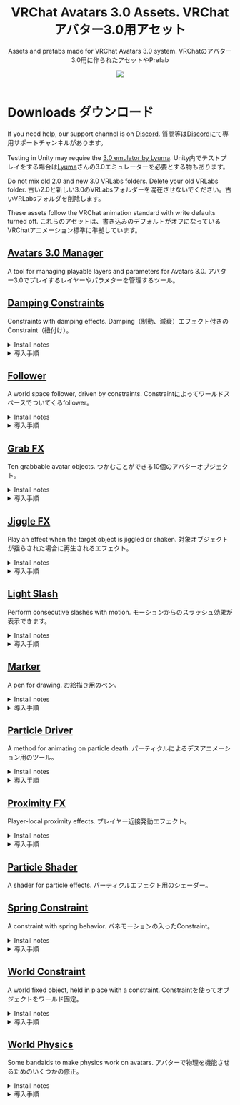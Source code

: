 <div align="center">
  <h1>
      VRChat Avatars 3.0 Assets. VRChat アバター3.0用アセット
  </h1>
  <p>
     Assets and prefabs made for VRChat Avatars 3.0 system. VRChatのアバター3.0用に作られたアセットやPrefab
  </p>

  <a href="https://github.com/VRLabs/VRChat-Avatars-3.0/releases/latest">
    <img src="https://img.shields.io/github/v/release/VRLabs/VRChat-Avatars-3.0.svg?style=flat-square">
  </a>
  <br />
  <br />
</div>

# Downloads ダウンロード

If you need help, our support channel is on [Discord](https://discord.gg/THCRsJc). 質問等は[Discord](https://discord.gg/THCRsJc)にて専用サポートチャンネルがあります。

Testing in Unity may require the [3.0 emulator by Lyuma](https://github.com/lyuma/Av3Emulator). Unity内でテストプレイをする場合は[Lyuma](https://github.com/lyuma/Av3Emulator)さんの3.0エミュレーターを必要とする物もあります。

Do not mix old 2.0 and new 3.0 VRLabs folders. Delete your old VRLabs folder. 古い2.0と新しい3.0のVRLabsフォルダーを混在させないでください。古いVRLabsフォルダを削除します。

These assets follow the VRChat animation standard with write defaults turned off. これらのアセットは、書き込みのデフォルトがオフになっているVRChatアニメーション標準に準拠しています。

## [Avatars 3.0 Manager](https://github.com/VRLabs/VRChat-Avatars-3.0/releases/download/1/AV3Manager.unitypackage)

 A tool for managing playable layers and parameters for Avatars 3.0. アバター3.0でプレイするレイヤーやパラメターを管理するツール。

## [Damping Constraints](https://github.com/VRLabs/VRChat-Avatars-3.0/releases/download/1/DampingConstraints.unitypackage)

Constraints with damping effects. Damping（制動、減衰）エフェクト付きのConstraint（紐付け）。

<details>
  <summary>Install notes</summary>

> There are constraints for position and rotation. 
> 
> Replace the Cube under Damping Constraint/Container with your own objects.
>
> Damping Constraint/Container will follow Damping Constraint/Target.
>
> Within the Container constraint, the smaller the weight to the Target, the more motion will be dampened.

</details>

<details>
  <summary>導入手順</summary>

> 位置(Position)と回転(Rotation)用のConstraintがあります。
> 
> Damping Constraint/ContainerについているCubeを任意のオブジェクトと交換してください。
>
> Damping Constraint/ContainerはDamping Constraint/Targetを追尾します。
>
> ContainerのConstraint内では重さ（weight）が少なければ少ないほどモーションが減衰します。

</details>

## [Follower](https://github.com/VRLabs/VRChat-Avatars-3.0/releases/download/1/Follower.unitypackage)

A world space follower, driven by constraints. Constraintによってワールドスペースでついてくるfollower。

<details>
  <summary>Install notes</summary>
  
> Testing in Unity requires the 3.0 Emulator by Lyuma.
> 
> Merge the FX controller to your own FX controller, using the Avatars 3.0 Manager tool.
> 
> The Follower.prefab should go to the base of your Unity scene, which will give it base Unity scaling.
> 
> Unpack the prefab by right-clicking it and move the prefab to base of your avatar.
> 
> Expand the prefab, and locate Follower/FollowerTarget. Move this object out of the Follower hierarchy. Position the FollowerTarget where you want.
> 
> Follower/Container is where you place your objects that you want to follow.
> 
> To change the speed of the follower, you can edit the Speed.anim clip inside the Animations folder.

</details>

<details>
  <summary>導入手順</summary>
  
> ※Unity内でテストプレイする場合はLyumaさん作成の3.0エミュレーターが必要となります。
> 
> アバター3.0のManager toolを使用し、FX controllerを自身のFX controllerとマージしてください。
> 
> "Follower.prefab"はUnity sceneのベース（一番下）に置くとbase Unityのスケールが使用できます。
> 
> Prefabを右クリックして"Unpack the prefab"を選択してからPrefabごとアバターのベースに追加してください。
> 
> Prefabを開き、Follower/FollowerTargetを探し、そのオブジェクトをFollowerのヒエラルキーから抜いてください。FollowerTargetを任意の場所に移動させてください。
> 
> Follower/Containerには追尾したいオブジェクトを置いてください
> 
> Followerのスピードを変えたい場合はAnimationsのフォルダー内にあるSpeed.animのクリップを編集してください。

</details>

## [Grab FX](https://github.com/VRLabs/VRChat-Avatars-3.0/releases/download/1/GrabFX.unitypackage)

Ten grabbable avatar objects. つかむことができる10個のアバターオブジェクト。

<details>
  <summary>Install notes</summary>
  
> Testing in Unity requires the 3.0 Emulator by Lyuma.
>
> Merge the FX controller to your own FX controller, using the Avatars 3.0 Manager tool.
>
> "LeftGrabFX" and "RightGrabFX" are synced parameters, so click the checkbox within the tool to add them to your avatar's parameter asset. If you are using only one hand, sync only that parameter.
>
> The Grab FX.prefab should go to the base of your Unity scene, which will give it base Unity scaling.
>
> Unpack the prefab by right-clicking it and move the prefab to base of your avatar.
>
> Inside the Grab FX/Targets hierarchy, there will be a LeftHandTarget and a RightHandTarget. Place each target under your corresponding wrist and position it where you want each hand's grab radius to start.
>
> Review the hierarchy under Grab FX/Items. Each numbered hierarchy has a Container. Place your item prop in a Container and reset the prop's transforms.
>
> Enable the Box object under Grab FX/Colliders that corresponds to your item. The Cube under each Box object is for visualization, and can be deleted after setup.
>
> Scale the Box object, and adjust it's transforms until the Box covers the handle of your item.
>
> In Grab FX/Targets there will be a numbered hierarchy that corresponds to your item. Locate the appropriate Item#Target.
>
> Item#Target represents your item's starting transforms while not grabbed. Move Item#Target anywhere in your hierarchy, and adjust it's transforms until your item is where you want it.
>
> Select the numbered object for your Container under Grab FX/Items. There will be a parent constraint. Set the Item#Target source weight to 0. Set the Left#Target source weight to 1.
>
> Place the Left#Target object under your left wrist bone and adjust the transforms until your item appears correctly in your hand.
>
> Set the Left#Target source weight back to 0 and repeat a similar process for the Right#Target. When finished, set the source weights back to their defaults. Item#Target 1, Left#Target 0, Right#Target 0.
>
> Hierarchies in Grab FX/Items will be weighted to the Left#Target or Right#Target as the LeftHandTarget and RightHandTarget objects touch an enabled Box from Grab FX/Colliders. 
>
> Review the onLeftGrab and onRightGrab layers that were merged into your FX controller.
>
> If you do not need one of these layers, delete it. If you want to prevent a certain hand from grabbing a certain item, select the Idle state and mute the "to" transition for your item number.
>
> If you want to make the prefab smaller, delete the objects you will not use.

</details>

<details>
  <summary>導入手順</summary>
  
> ※Unity内でテストプレイする場合はLyumaさん作成の3.0エミュレーターが必要となります。
> 
> アバター3.0のManager toolを使用し、FX controllerを自身のFX controllerとマージしてください。
> 
> "LeftGrabFX" と "RightGrabFX" は同期型のパラメターなのでアバターのパラメターに追加する場合はツール内でチェックを入れてください。片手のみの使用の場合はそのパラメターのみ同期してください。
> 
> “Grab FX.prefab”はUnity sceneのベース（一番下）に置くとbase Unityのスケールが使用できます。
> 
> Prefabを右クリックして"Unpack the prefab"を選択してからプレハブごとアバターのベースに追加してください。
> 
> Grab FX/Targetsのヒエラルキーを開くとLeftHandTargetとRightHandTargetがあります。各Targetを手首の位置に調整をしてください。
> 
> Grab FX/Itemsのヒエラルキーを開くと番号の振ってあるContainerがあります。任意のアイテムをContainerに子入れしてからアイテムのTransformをリセットしてください。
> 
> Grab FX/Collidersに子入れしてあるBox objectをEnableしてください。各オブジェクトのしたのキューブは確認用なのでセットアップ後消去してください。
> 
> Boxオブジェクトのスケールと位置をアイテムの掴む部分を全部覆うように設定してください。
> 
> Grab FX/Targetsには番号が振ってあるHierarchyがあります。正しいItem#Target番号を探してください。
> 
> Item#Targetは掴まれていない状態でのアイテムの初期地点を指定しています。Item#Targetをヒエラルキーの任意の場所に移動、オブジェクト自体も置きたい場所に移動させてください。
> 
> Container用にGrab FX/Itemsでオブジェクトの番号を探してください。Parentの紐付けがあります。Item#Targetのsource weightを０に、Left#Targetのsource weightを１に設定してください。
> 
> Left#Targetのオブジェクトを左手首に子入れしてからアイテムが正しく手に入るように移動させてください。
> 
> Left#Targetのsource weightを0戻し、Right#Targetも同様に設定してください。作業が終わったらsource weightをデフォルトの値に戻してください。
（Item#Target 1, Left#Target 0, Right#Target 0）
> 
> Grab FX/Itemsのヒエラルキー内にあるオブジェクトはLeft#TargetとRight#TargetがLeftHandTargetとRightHandTargetのオブジェクトが有効化されたGrab FX/CollidersのBoxとぶつかったときに移動します。
> 
> FX Controllerに追加したonLeftGrabとonRightGrabのレイヤーをご確認ください。
> 
> レイヤーが必要ない場合は消してください。特定のアイテムを指定の手でのみ使用したい場合は"Idle"状態からアイテムナンバーの"to"をミュート設定にしてください。
> 
> Prefabを小さくしたい場合は使用されていないオブジェクトを消してください。

</details>

## [Jiggle FX](https://github.com/VRLabs/VRChat-Avatars-3.0/releases/download/1/JiggleFX.unitypackage)

Play an effect when the target object is jiggled or shaken. 対象オブジェクトが揺らされた場合に再生されるエフェクト。

<details>
  <summary>Install notes</summary>
  
> Testing in Unity requires the 3.0 Emulator by Lyuma.
> 
> Merge the FX controller to your own FX controller, using the Avatars 3.0 Manager tool.
> 
> The Jiggle FX.prefab should go to the base of your Unity scene, which will give it base Unity scaling.
> 
> Unpack the prefab by right-clicking it and move the prefab to base of your avatar.
> 
> Expand the prefab, and locate Jiggle FX/JiggleTarget. JiggleTarget is what you use for jiggling. Move it outside of the prefab to an appropriate spot in your hierarchy.
> 
> Jiggle FX/Detection is where you adjust difficulty. Under the emission module of the particle system, the lower the rate over distance, the harder it is to jiggle.
> 
> Review the onJiggle layer that was merged into your FX controller. Animate what you want here.

</details>

<details>
  <summary>導入手順</summary>
  
> ※Unity内でテストプレイする場合はLyumaさん作成の3.0エミュレーターが必要となります。
> 
> アバター3.0のManager toolを使用し、FX controllerを自身のFX controllerとマージしてください。
> 
> "Jiggle FX.prefab"はUnity sceneのベース（一番下）に置くとbase Unityのスケールが使用できます。
> 
> Prefabを右クリックして"Unpack the prefab"を選択してからプレハブごとアバターのベースに追加してください。
> 
> Prefabを開き、Jiggle FX/JiggleTargetを探してください。JiggleTargetは揺らすために使用します。Prefab外の任意の場所に移動させてください。
> 
> Jiggle FX/Detectionでは判定の難易度を設定します。パーティクルシステム下のemission moduleにて距離のレートを低くすると揺らしにくくなります。
> 
> FX Controllerに追加したonJiggleのレイヤーをご確認ください。アニメーションを好きに追加できます。

</details>

## [Light Slash](https://github.com/VRLabs/VRChat-Avatars-3.0/releases/download/1/LightSlash.unitypackage)

Perform consecutive slashes with motion. モーションからのスラッシュ効果が表示できます。

<details>
  <summary>Install notes</summary>
  
> Testing in Unity requires the 3.0 Emulator by Lyuma.
> 
> Merge the FX controller to your own FX controller, using the Avatars 3.0 Manager tool.
> 
> "LightSlashFX" is a synced parameter, so click the checkbox within the tool to add it to your avatar's parameter asset.
> 
> The Light Slash.prefab should go to the base of your Unity scene, which will give it base Unity scaling.
> 
> Unpack the prefab by right-clicking it and move the prefab to base of your avatar.
> 
> Expand the prefab, and locate Light Slash/Targets. Move this object under your prop hierarchy, then reset it's position and rotation.
> 
> Targets/MotionTarget is for motion detection. The detection direction is X+, with the red arrow.  
> 
> Targets/EffectTarget is where the slash effect will appear. Position and angle this transform until you are happy with where the effect appears.
> 
> If you need to adjust difficulty of the motion, adjust the bottom constraint source on Light Slash/Collider. The default is .2, and .1 should be very hard to slash.
> 
> The system is disabled when you animate off the Light Slash/Collider object.

</details>

<details>
  <summary>導入手順</summary>
  
> ※Unity内でテストプレイする場合はLyumaさん作成の3.0エミュレーターが必要となります。
> 
> アバター3.0のManager toolを使用し、FX controllerを自身のFX controllerとマージしてください。
> 
> "LightSlashFX"は同期型のパラメターなのでアバターのパラメターに追加する場合はツール内でチェックを入れてください。
> 
> "Light Slash.prefab"はUnity sceneのベース（一番下）に置くとbase Unityのスケールが使用できます。
> 
> Prefabを右クリックして"Unpack the prefab"を選択してからプレハブごとアバターのベースに追加してください。
> 
> Prefabを開き、Light Slash/Targetsを探してください。このオブジェクトはPropヒエラルキー下に入れ、PositionとRotationをすべてリセットしてください。
> 
> Targets/MotionTargetはモーション判定用です。判定方向はX+、赤い矢印のになります。
> 
> Targets/EffectTargetはスラッシュエフェクトが表示される位置です。エフェクト表示場所に納得がいくまで位置と回転を調整してください。
> 
> 判定の難易度を上げる場合はLight Slash/Colliderの一番下のConstraint Sourceを調整してください。デフォルトは.2、.1はとても切りづらくなります。
> 
> このシステムはLight Slash/Colliderのオブジェクトをanimate offにすると作動しなくなります。

</details>

## [Marker](https://github.com/VRLabs/VRChat-Avatars-3.0/releases/download/1/Marker.unitypackage)

A pen for drawing. お絵描き用のペン。

<details>
  <summary>Install notes</summary>
  
> Testing in Unity requires the 3.0 Emulator by Lyuma.
> 
> Merge the FX controller to your own FX controller, using the Avatars 3.0 Manager tool.
> 
> The Marker.prefab should go to the base of your Unity scene, which will give it base Unity scaling.
> 
> Unpack the prefab by right-clicking it and move the prefab to base of your avatar.
> 
> Expand the prefab, and locate Marker/DrawingTarget. Move this object under your drawing wrist bone, then adjust it's position and rotation.
> 
> Review the markerLeft and markerRight layers that were merged into your FX controller. Unmute the transition for the gestures you would like for drawing and erasing.

</details>

<details>
  <summary>導入手順</summary>
  
> ※Unity内でテストプレイする場合はLyumaさん作成の3.0エミュレーターが必要となります。
> 
> アバター3.0のManager toolを使用し、FX controllerを自身のFX controllerとマージしてください。
> 
> "The Marker.prefab"はUnity sceneのベース（一番下）に置くとbase Unityのスケールが使用できます。
> 
> Prefabを右クリックして"Unpack the prefab"を選択してからプレハブごとアバターのベースに追加してください。
> 
> Prefabを開き、Marker/DrawingTargetを探してください。このオブジェクトを利き手のwristボーンに入れ子してから位置と回転を調整してください。
> 
> FX Controllerに追加したmarkerLeftとmarkerRightのレイヤーをご確認ください。使用したいお絵描き、消しゴム用のジェスチャーのtransitionをunmuteしてください。

</details>

## [Particle Driver](https://github.com/VRLabs/VRChat-Avatars-3.0/releases/download/1/ParticleDriver.unitypackage)

A method for animating on particle death. パーティクルによるデスアニメーション用のツール。

<details>
  <summary>Install notes</summary>
  
> Testing in Unity requires the 3.0 Emulator by Lyuma.
> 
> Merge the FX controller to your own FX controller, using the Avatars 3.0 Manager tool.
> 
> "FX" is a synced parameter, so click the checkbox within the tool to add it to your avatar's parameter asset.
>  
> The Particle Driver.prefab should go to the base of your Unity scene, which will give it base Unity scaling.
> 
> Unpack the prefab by right-clicking it and move the prefab to base of your avatar.
> 
> Expand the prefab, and locate Particle Driver/ᴛʀɪɢɢᴇʀ. ᴛʀɪɢɢᴇʀ is a particle that when killed will drive a parameter change within your playable layers.
>
> By default, the particle settings on ᴛʀɪɢɢᴇʀ will have it die inside Particle Driver/Cube.
>
> ᴛʀɪɢɢᴇʀ is constrained to ParticleTarget.
> 
> ᴛʀɪɢɢᴇʀ drives the local parameter, "ParticleDeath", and the onParticleDeath layer in the FX controller drives the synced parameter, "FX".
>
> The handleFX layer will play the example Cube.anim clip, which will resize the cube and sync state.
>
> Animate what you want. This is a blank template.

</details>

<details>
  <summary>導入手順</summary>
  
> ※Unity内でテストプレイする場合はLyumaさん作成の3.0エミュレーターが必要となります。
> 
> アバター3.0のManager toolを使用し、FX controllerを自身のFX controllerとマージしてください。
> 
> "FX"は同期型のパラメターなのでアバターのパラメターに追加する場合はツール内でチェックを入れてください。
>  
> "Particle Driver.prefab"はUnity sceneのベース（一番下）に置くとbase Unityのスケールが使用できます。
> 
> Prefabを右クリックして"Unpack the prefab"を選択してからプレハブごとアバターのベースに追加してください。
> 
> Prefabを開き、Particle Driver/ᴛʀɪɢɢᴇʀを探してください。ᴛʀɪɢɢᴇʀはデス判定が入った時にプレイ可能レイヤーのパラメターを変えるパーティクルです。
>
> デフォルトでᴛʀɪɢɢᴇʀのパーティクル設定で死ぬときParticle Driver/Cube内で行われます。
> 
> ᴛʀɪɢɢᴇʀはParticleTargetにconstraint（紐付け）されています。
>
> ᴛʀɪɢɢᴇʀはデフォルトでローカルパラメターの"ParticleDeath"を操作し、FX controller内のonParticleDeathレイヤーが同期してある"FX"を操作するように設定してあります。
> 
> handleFXレイヤーは例のCube.animを再生し、キューブのサイズを調整、同期を正しい状態にします。
>
> 白紙のテンプレートなので任意に好きなアニメーションを追加できます。

</details>

## [Proximity FX](https://github.com/VRLabs/VRChat-Avatars-3.0/releases/download/1/ProximityFX.unitypackage)

Player-local proximity effects. プレイヤー近接発動エフェクト。

<details>
  <summary>Install notes</summary>
  
> Testing in Unity requires the 3.0 Emulator by Lyuma. Test with a non-local clone and the testDummy.
> 
> Merge the FX controller to your own FX controller, using the Avatars 3.0 Manager tool.
> 
> The Proximity FX.prefab should go to the base of your Unity scene, which will give it base Unity scaling.
> 
> Unpack the prefab by right-clicking it and move the prefab to base of your avatar.
> 
> Expand the prefab, and locate Proximity FX/ᴍɪɴ, Proximity FX/ᴍɪᴅ, Proximity FX/ᴍᴀx. These are particles, that when killed by player-local collision, will drive parameter changes within your playable layers.
>
> Adjust the collision radius on these particles as you see fit.
> 
> Review the handleProximityFX layer that was merged into your FX controller. Notice the Blend Tree.
>
> Edit the Idle.anim, minProximity.anim, midProximity.anim, maxProximity.anim clips to animate what you want.

</details>

<details>
  <summary>導入手順</summary>
  
> ※Unity内でテストプレイする場合はLyumaさん作成の3.0エミュレーターが必要となります。テストプレイの場合はnon-localのクローンとtestDummyをご使用ください。
> 
> アバター3.0のManager toolを使用し、FX controllerを自身のFX controllerとマージしてください。
> 
> "Proximity FX.prefab"はUnity sceneのベース（一番下）に置くとbase Unityのスケールが使用できます。
> 
> Prefabを右クリックして"Unpack the prefab"を選択してからプレハブごとアバターのベースに追加してください。
> 
> Prefabを開き、Proximity FX/ᴍɪɴ, Proximity FX/ᴍɪᴅ, Proximity FX/ᴍᴀxを探してください。これらはプレイヤー近接発動でのデス判定が入った時にプレイ可能レイヤーのパラメターを変えるパーティクルです。
>
> パーティクルのCollision Radius（抵触半径）を任意に調整してください。
> 
> FX Controllerに追加したhandleProximityFXのレイヤーをご確認ください。Blend Treeを注視してください。
>
> Idle.anim, minProximity.anim, midProximity.anim, maxProximity.animに任意のアニメーションを追加してください。

</details>

## [Particle Shader](https://github.com/VRLabs/VRChat-Avatars-3.0/releases/download/1/ParticleShader.unitypackage)

A shader for particle effects. パーティクルエフェクト用のシェーダー。
 
## [Spring Constraint](https://github.com/VRLabs/VRChat-Avatars-3.0/releases/download/1/SpringConstraint.unitypackage)

A constraint with spring behavior. バネモーションの入ったConstraint。

<details>
  <summary>Install notes</summary>

> Replace the Cube under Spring Constraint/Container with your own objects.
>
> The Container will follow Spring Constraint/SpringTarget.
>
> To change the characteristics of the spring, change the position constraint values on the Spring Constraint/Motion object. 
> 
> Sources > SpringTarget (default 1.1) controls the strength of the spring. Higher values make it harder to stretch the spring. Min: 1, Max: 2
>
> Sources > Motion (default 4) dampens acceleration, the higher the value the slower Spring Constraint/Container accelerates.

</details>

<details>
  <summary>導入手順</summary>

> Spring Constraint/ContainerについているCubeを任意のオブジェクトと交換してください。
>
> ContainerはSpring Constraint/SpringTargetを追尾します。
>
> Springの調整をする場合はSpring Constraint/Motionオブジェクトのposition constraintの数値を編集してください。
> 
> Sources > SpringTarget (デフォルト値 1.1)はバネの強さをコントロールします。数値が高ければ高いほど伸びにくくなります（最小値１、最大値２）
>
> Sources > Motion (デフォルト値 4)は加速を減衰、数値が高ければ高いほどSpring Constraint/Containerの加速がゆっくりになります。

</details>

## [World Constraint](https://github.com/VRLabs/VRChat-Avatars-3.0/releases/download/1/WorldConstraint.unitypackage)

A world fixed object, held in place with a constraint. Constraintを使ってオブジェクトをワールド固定。

<details>
  <summary>Install notes</summary>

> The world constraining method itself is 1 constraint and simple. Look at it and profit.
>
> Testing in Unity requires the 3.0 Emulator by Lyuma.
> 
> Merge the FX controller to your own FX controller, using the Avatars 3.0 Manager tool.
> 
> "WorldFX" is a synced parameter, so click the checkbox within the tool to add it to your avatar's parameter asset.
>
> The World Constraint.prefab should go to the base of your Unity scene, which will give it base Unity scaling.
>
> Unpack the prefab by right-clicking it and move the prefab to base of your avatar.
> 
> Expand the prefab, and locate World Constraint/ResetTarget. Move this object out of the prefab to anywhere else on your avatar.
>
> World Constraint/Container will start at and reset to ResetTarget.
>
> Replace the Cube under World Constraint/Container with your own objects.
>
> Review the handleWorldFX layer that was merged into your FX controller. Change "WorldFX" parameter to cause transitions within this layer.

</details>

<details>
  <summary>導入手順</summary>

> 1つのConstraintで完結する比較的シンプルなメソッドです。
>
> ※Unity内でテストプレイする場合はLyumaさん作成の3.0エミュレーターが必要となります。
> 
> アバター3.0のManager toolを使用し、FX controllerを自身のFX controllerとマージしてください。
> 
> "WorldFX"は同期型のパラメターなのでアバターのパラメターに追加する場合はツール内でチェックを入れてください。
>
> "World Constraint.prefab"はUnity sceneのベース（一番下）に置くとbase Unityのスケールが使用できます。
>
> Prefabを右クリックして"Unpack the prefab"を選択してからプレハブごとアバターのベースに追加してください。
> 
> Prefabを開き、World Constraint/ResetTargetを探してください。Prefab外の任意の場所（アバター内）に移動させてください。
>
> World Constraint/ContainerはResetTargetからスタート、リセットします。
>
> World Constraint/ContainerについているCubeを任意のオブジェクトと交換してください。
>
> FX Controllerに追加したhandleWorldFXのレイヤーをご確認ください。このレイヤーでトランジションを使いたい場合は"WorldFX"のパラメターを使ってください。

</details>

## [World Physics](https://github.com/VRLabs/VRChat-Avatars-3.0/releases/download/1/WorldPhysics.unitypackage)

Some bandaids to make physics work on avatars. アバターで物理を機能させるためのいくつかの修正。

<details>
  <summary>Install notes</summary>

> Testing in Unity requires the 3.0 Emulator by Lyuma.
> 
> Merge the FX, Gesture controllers to your own FX, Gesture controllers, using the Avatars 3.0 Manager tool.
> 
> The World Physics.prefab should go to the base of your Unity scene, which will give it base Unity scaling.
>
> Unpack the prefab by right-clicking it and move the prefab to base of your avatar.
> 
> Expand the prefab, and locate World Physics/Fix Colliders. Keep this object off while testing in Unity. Before uploading to VRChat, enable this object. It is required for collision to work.
>
> Look at World Physics/Rigidbody/Collider. There is a particle system component on this object. Copy and paste this particle system onto any object with a physics collider. Every object with this particle system will be deleted in the local mirror when Fix Colliders is enabled, which will prevent your simulation from locally freaking out.
>
> The mirror collider destroy process happens at avatar load in, takes about 1 second, and requires that the colliders' hierarchy be enabled by default, so the particle systems can be awake. The hierarchy can be disabled after this process. You should be always be conscious of what you are disabling when doing physics simulations, as rigidbodies and joint connections are sensitive to object disables.
>
> The World Physics/Rigidbody is set up for a physics demo, where it just falls and collides with the world.
> 
> If you want to observe the demo, move World Physics/RigidbodyTarget outside of the prefab to the base of the avatar, and raise the height. When the scene starts the rigidbody will have the constraint disabled, and Is Kinematic set inactive, enabling it to fall.
>
> Review the handlePhysics layer that was merged into your FX controller. This is for the demo. The layer waits a second before doing any animating, because the mirror collider destroy process takes about 1 second when you first load your avatar. You should similarly wait 1 second at the start for any layer that is animating physics.
> 
> An important note is that the "Is Kinematic" property doesn't seem to persist, so you must constantly animate this property to the desired state.
>
> Using gravity seems to have some minor local-only issues on the Y axis and with culling. Not really a big deal, hard to even notice. Doesn't happen if you don't use gravity on a given rigidbody.
>
> The setKinematic FX layer, and the Mirror-Copy Destroy Gesture layer should not be edited unless you know what you are doing by editing them.
>
> This package just fixes VRChat-related physics problems. Unity physics is rather open-ended and making things work as you intend beyond these fixes is your responsibility.

</details>

<details>
  <summary>導入手順</summary>

> 近日公開。

</details>
